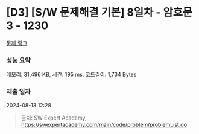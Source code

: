 # [D3] [S/W 문제해결 기본] 8일차 - 암호문3 - 1230 

[문제 링크](https://swexpertacademy.com/main/code/problem/problemDetail.do?contestProbId=AV14zIwqAHwCFAYD) 

### 성능 요약

메모리: 31,496 KB, 시간: 195 ms, 코드길이: 1,734 Bytes

### 제출 일자

2024-08-13 12:28



> 출처: SW Expert Academy, https://swexpertacademy.com/main/code/problem/problemList.do